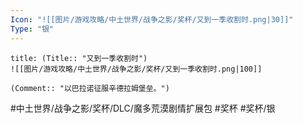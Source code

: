 ```yaml
---
Icon: "![[图片/游戏攻略/中土世界/战争之影/奖杯/又到一季收割时.png|30]]"
Type: "银"
---
```

```ad-common-silver-trophy
title: (Title:: "又到一季收割时")
![[图片/游戏攻略/中土世界/战争之影/奖杯/又到一季收割时.png|100]]

(Comment:: "以巴拉诺征服辛德拉姆堡垒。")
```

#中土世界/战争之影/奖杯/DLC/魔多荒漠剧情扩展包 #奖杯 #奖杯/银

